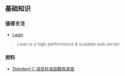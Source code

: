 ## 基础知识


### 值得关注

- [Lwan](https://lwan.ws/)

> Lwan is a high-performance & scalable web server.

### 资料

- [Standard C 语言标准函数库速查](http://ganquan.info/standard-c/)

